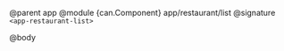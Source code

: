 @parent app
@module {can.Component} app/restaurant/list <app-restaurant-list>
@signature `<app-restaurant-list>`

@body

## <app-restaurant-list>


